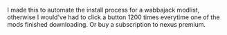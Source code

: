 I made this to automate the install process for a wabbajack modlist, otherwise I would've had to click a button 1200 times everytime one of the mods finished downloading. Or buy a subscription to nexus premium.
